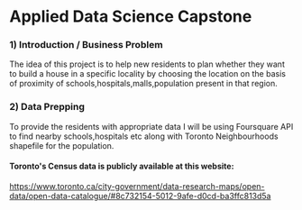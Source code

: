 # Applied Data Science Capstone
### 1) Introduction / Business Problem
The idea of this project is to help new residents to plan whether they want to build a house in a specific locality by choosing the location on the basis of proximity of schools,hospitals,malls,population present in that region.
### 2) Data Prepping
To provide the residents with appropriate data I will be using Foursquare API to find nearby schools,hospitals etc along with Toronto Neighbourhoods shapefile for the population.
#### Toronto's Census data is publicly available at this website:
https://www.toronto.ca/city-government/data-research-maps/open-data/open-data-catalogue/#8c732154-5012-9afe-d0cd-ba3ffc813d5a
